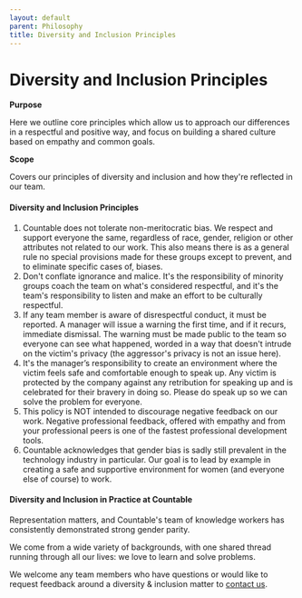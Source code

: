 ```yaml
---
layout: default
parent: Philosophy
title: Diversity and Inclusion Principles
---
```


# Diversity and Inclusion Principles

**Purpose**

Here we outline core principles which allow us to approach our differences in a respectful and positive way, and focus on building a shared culture based on empathy and common goals.

**Scope**

Covers our principles of diversity and inclusion and how they're reflected in our team.

#### Diversity and Inclusion Principles

1.  Countable does not tolerate non-meritocratic bias. We respect and support everyone the same, regardless of race, gender, religion or other attributes not related to our work. This also means there is as a general rule no special provisions made for these groups except to prevent, and to eliminate specific cases of, biases.
2.  Don't conflate ignorance and malice. It's the responsibility of minority groups coach the team on what's considered respectful, and it's the team's responsibility to listen and make an effort to be culturally respectful.
3.  If any team member is aware of disrespectful conduct, it must be reported. A manager will issue a warning the first time, and if it recurs, immediate dismissal. The warning must be made public to the team so everyone can see what happened, worded in a way that doesn't intrude on the victim's privacy (the aggressor's privacy is not an issue here).
4.  It's the manager’s responsibility to create an environment where the victim feels safe and comfortable enough to speak up. Any victim is protected by the company against any retribution for speaking up and is celebrated for their bravery in doing so. Please do speak up so we can solve the problem for everyone.
5.  This policy is NOT intended to discourage negative feedback on our work. Negative professional feedback, offered with empathy and from your professional peers is one of the fastest professional development tools.
6.  Countable acknowledges that gender bias is sadly still prevalent in the technology industry in particular. Our goal is to lead by example in creating a safe and supportive environment for women (and everyone else of course) to work.

#### Diversity and Inclusion in Practice at Countable

Representation matters, and Countable's team of knowledge workers has consistently demonstrated strong gender parity. 

We come from a wide variety of backgrounds, with one shared thread running through all our lives: we love to learn and solve problems.

We welcome any team members who have questions or would like to request feedback around a diversity & inclusion matter to [contact us](mailto:peopleops@countable.ca). 